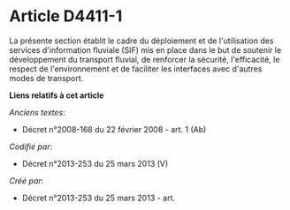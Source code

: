 # Article D4411-1

La présente section établit le cadre du déploiement et de l'utilisation des services d'information fluviale (SIF) mis en
place dans le but de soutenir le développement du transport fluvial, de renforcer la sécurité, l'efficacité, le respect de
l'environnement et de faciliter les interfaces avec d'autres modes de transport.

**Liens relatifs à cet article**

_Anciens textes_:

  - Décret n°2008-168 du 22 février 2008 - art. 1 (Ab)

_Codifié par_:

  - Décret n°2013-253 du 25 mars 2013 (V)

_Créé par_:

  - Décret n°2013-253 du 25 mars 2013 - art.
